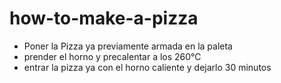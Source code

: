 # how-to-make-a-pizza

- Poner la Pizza ya previamente armada en la paleta
- prender el horno y precalentar a los 260°C 
- entrar la pizza ya con el horno caliente y dejarlo 30 minutos